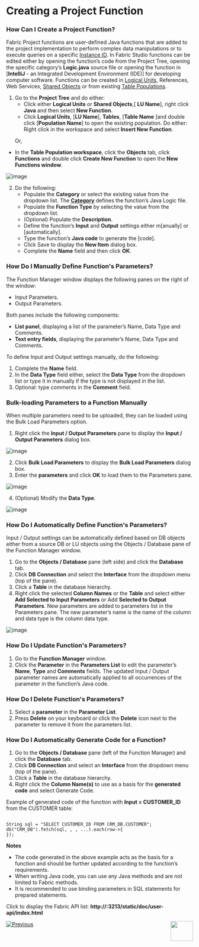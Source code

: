 # Creating a Project Function

### How Can I Create a Project Function?

Fabric Project functions are user-defined Java functions that are added to the project implementation to perform complex data manipulations or to execute queries on a specific [Instance ID](https://github.com/k2view-academy/K2View-Academy/blob/master/articles/01_fabric_overview/02_fabric_glossary.md#instance-id). 
In Fabric Studio functions can be edited either by opening the function’s code from the Project Tree, opening the specific category’s **Logic.java** source file or opening the function in [**IntelliJ** - an Integrated Development Environment (IDE)] for developing computer software. 
Functions can be created in [Logical Units](https://github.com/k2view-academy/K2View-Academy/blob/master/articles/03_logical_units/01_LU_overview.md), References, Web Services, [Shared Objects](https://github.com/k2view-academy/K2View-Academy/blob/master/articles/04_fabric_studio/12_shared_objects.md) or from existing [Table Populations](https://github.com/k2view-academy/K2View-Academy/blob/master/articles/07_table_population/01_table_population_overview.md).
1.	Go to the **Project Tree** and do either:
    *	Click either **Logical Units** or **Shared Objects**,[ **LU Name**], right click **Java** and then select **New Function**. 
    *	Click **Logical Units**, [**LU Name**], **Tables**, [**Table Name** ]and double click [**Population Name**] to open the existing population. Do either:
Right click in the workspace and select **Insert New Function**. 

<p>&nbsp;&nbsp;&nbsp;&nbsp;&nbsp;&nbsp;Or,</p>

   * In the **Table Population workspace**, click the **Objects** tab, click **Functions** and double click **Create New Function** to open the **New Functions window**. 


![image](https://github.com/k2view-academy/K2View-Academy/blob/master/articles/07_table_population/images/07_10_01_screen1.png)

2.	Do the following:
    *	Populate the **Category** or select the existing value from the dropdown list. The [**Category**](https://github.com/k2view-academy/K2View-Academy/blob/master/articles/04_fabric_studio/09_logic_files_and_categories.md) defines the function’s Java Logic file.
    *	Populate the **Function Type** by selecting the value from the dropdown list.
    *	(Optional) Populate the **Description**.
    *	Define the function’s **Input** and **Output** settings either m[anually]  or [automatically].
    *	Type the function’s **Java code** to generate the [code].
    *	Click Save to display the **New Item** dialog box. 
    *	Complete the **Name** field and then click **OK**.
    
### How Do I Manually Define Function's Parameters? 

The Function Manager window displays the following panes on the right of the window:
*	Input Parameters.
*	Output Parameters.

Both panes include the following components:
*	**List panel**, displaying a list of the parameter’s Name, Data Type and Comments.
*	**Text entry fields**, displaying the parameter’s Name, Data Type and Comments.

To define Input and Output settings manually, do the following:
1.	Complete the **Name** field.
2.	In the **Data Type** field either, select the **Data Type** from the dropdown list or type it in manually if the type is not displayed in the list. 
3.	Optional: type comments in the **Comment** field.


### Bulk-loading Parameters to a Function Manually

When multiple parameters need to be uploaded, they can be loaded using the Bulk Load Parameters option. 
1.	Right click the **Input / Output Parameters** pane to display the **Input / Output Parameters** dialog box. 

![image](https://github.com/k2view-academy/K2View-Academy/blob/master/articles/07_table_population/images/07_10_02_bulk_load.png)

2.	Click **Bulk Load Parameters** to display the **Bulk Load Parameters** dialog box. 
3.	Enter the **parameters** and click **OK** to load them to the Parameters pane. 

![image](https://github.com/k2view-academy/K2View-Academy/blob/master/articles/07_table_population/images/07_10_03_bulk_load2.png)

4.	(Optional) Modify the **Data Type**.

![image](https://github.com/k2view-academy/K2View-Academy/blob/master/articles/07_table_population/images/07_10_04_data_type.png)

### How Do I Automatically Define Function's Parameters?

Input / Output settings can be automatically defined based on DB objects either from a source DB or LU objects using the Objects / Database pane of the Function Manager window.
1.	Go to the **Objects / Database** pane (left side) and click the **Database** tab.
2.	Click **DB Connection** and select the **Interface** from the dropdown menu (top of the pane).
3.	Click a **Table** in the database hierarchy.
4.	Right click the selected **Column Names** or the **Table** and select either **Add Selected to Input Parameters** or Add **Selected to Output Parameters**. New parameters are added to parameters list in the Parameters pane. The new parameter’s name is the name of the column and data type is the column data type.

![image](https://github.com/k2view-academy/K2View-Academy/blob/master/articles/07_table_population/images/07_10_05_datatype2.png)

### How Do I Update Function's Parameters?

1.	Go to the **Function Manager** window.
2.	Click the **Parameter** in the **Parameters List** to edit the parameter’s **Name**, **Type** and **Comments** fields. The updated Input / Output parameter names are automatically applied to all occurrences of the parameter in the function’s Java code.


### How Do I Delete Function's Parameters? 

1.	Select a **parameter** in the **Parameter List**.
2.	Press **Delete** on your keyboard or click the **Delete** icon next to the parameter to remove it from the parameters list.

### How Do I Automatically Generate Code for a Function?

1.	Go to the **Objects / Database** pane (left of the Function Manager) and click the **Database** tab.
2.	Click **DB Connection** and select an **Interface** from the dropdown menu (top of the pane).
3.	Click a **Table** in the database hierarchy.
4.	Right click the **Column Name(s)** to use as a basis for the **generated code** and select Generate Code.

Example of generated code of the function with **Input = CUSTOMER_ID** from the CUSTOMER table:
<pre><code>
String sql = "SELECT CUSTOMER_ID FROM CRM_DB.CUSTOMER";
db("CRM_DB").fetch(sql, <val1>, <val2>, ...).each(row->{
});
</code></pre>

**Notes** 
*	The code generated in the above example acts as the basis for a function and should be further updated according to the function’s requirements.
*	When writing Java code, you can use any Java methods and are not limited to Fabric methods. 
*	It is recommended to use binding parameters in SQL statements for prepared statements.


Click to display the Fabric API list: **http://<Fabric IP address>:3213/static/doc/user-api/index.html**


[![Previous](https://github.com/k2view-academy/K2View-Academy/blob/master/articles/images/Previous.png)](https://github.com/k2view-academy/K2View-Academy/blob/master/articles/07_table_population/09_creating_an_LUDB_function.md)[<img align="right" width="60" height="54" src="https://github.com/k2view-academy/K2View-Academy/blob/master/articles/images/Next.png">](https://github.com/k2view-academy/K2View-Academy/blob/master/articles/07_table_population/11_1_creating_or_editing_a_root_function.md)

